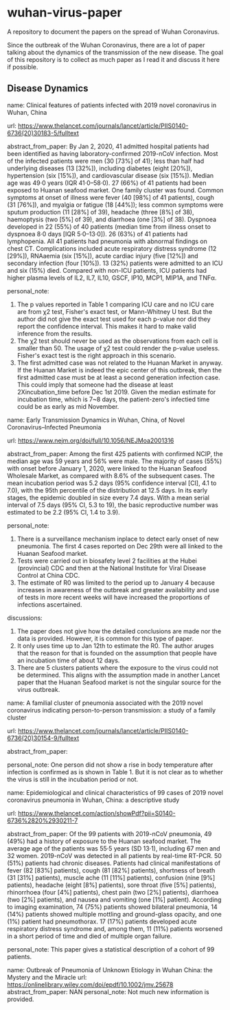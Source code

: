 # wuhan-virus-paper
A repository to document the papers on the spread of Wuhan Coronavirus. 

Since the outbreak of the Wuhan Coronavirus, there are a lot of paper talking about the dynamics of the transmission of the new disease. The goal of this repository is to collect as much paper as I read it and discuss it here if possible. 

## Disease Dynamics 

name:
Clinical features of patients infected with 2019 novel coronavirus in Wuhan, China

url:
https://www.thelancet.com/journals/lancet/article/PIIS0140-6736(20)30183-5/fulltext

abstract_from_paper:
By Jan 2, 2020, 41 admitted hospital patients had been identified as having laboratory-confirmed 2019-nCoV infection. Most of the infected patients were men (30 [73%] of 41); less than half had underlying diseases (13 [32%]), including diabetes (eight [20%]), hypertension (six [15%]), and cardiovascular disease (six [15%]). Median age was 49·0 years (IQR 41·0–58·0). 27 (66%) of 41 patients had been exposed to Huanan seafood market. One family cluster was found. Common symptoms at onset of illness were fever (40 [98%] of 41 patients), cough (31 [76%]), and myalgia or fatigue (18 [44%]); less common symptoms were sputum production (11 [28%] of 39), headache (three [8%] of 38), haemoptysis (two [5%] of 39), and diarrhoea (one [3%] of 38). Dyspnoea developed in 22 (55%) of 40 patients (median time from illness onset to dyspnoea 8·0 days [IQR 5·0–13·0]). 26 (63%) of 41 patients had lymphopenia. All 41 patients had pneumonia with abnormal findings on chest CT. Complications included acute respiratory distress syndrome (12 [29%]), RNAaemia (six [15%]), acute cardiac injury (five [12%]) and secondary infection (four [10%]). 13 (32%) patients were admitted to an ICU and six (15%) died. Compared with non-ICU patients, ICU patients had higher plasma levels of IL2, IL7, IL10, GSCF, IP10, MCP1, MIP1A, and TNFα.

personal_note:
1. The p values reported in Table 1 comparing ICU care and no ICU care are from χ2 test, Fisher's exact test, or Mann-Whitney U test. But the author did not give the exact test used for each p-value nor did they report the confidence interval. This makes it hard to make valid inference from the results. 
2. The χ2 test should never be used as the observations from each cell is smaller than 50. The usage of χ2 test could render the p-value useless. Fisher's exact test is the right approach in this scenario. 
3. The first admitted case was not related to the Huanan Market in anyway. If the Huanan Market is indeed the epic center of this outbreak, then the first admitted case must be at least a second generation infection case. This could imply that someone had the disease at least 2Xincubation_time before Dec 1st 2019. Given the median estimate for incubation time, which is 7~8 days, the patient-zero's infectied time could be as early as mid November. 

name: 
Early Transmission Dynamics in Wuhan, China, of Novel Coronavirus–Infected Pneumonia

url:
https://www.nejm.org/doi/full/10.1056/NEJMoa2001316

abstract_from_paper: 
Among the first 425 patients with confirmed NCIP, the median age was 59 years and 56% were male. The majority of cases (55%) with onset before January 1, 2020, were linked to the Huanan Seafood Wholesale Market, as compared with 8.6% of the subsequent cases. The mean incubation period was 5.2 days (95% confidence interval [CI], 4.1 to 7.0), with the 95th percentile of the distribution at 12.5 days. In its early stages, the epidemic doubled in size every 7.4 days. With a mean serial interval of 7.5 days (95% CI, 5.3 to 19), the basic reproductive number was estimated to be 2.2 (95% CI, 1.4 to 3.9).

personal_note:
1. There is a surveillance mechanism inplace to detect early onset of new pneumonia. The first 4 cases reported on Dec 29th were all linked to the Huanan Seafood market.
2. Tests were carried out in biosafety level 2 facilities at the Hubei (provincial) CDC and then at the National Institute for Viral Disease Control at China CDC. 
3. The estimate of R0 was limited to the period up to January 4 because increases in awareness of the outbreak and greater availability and use of tests in more recent weeks will have increased the proportions of infections ascertained. 

discussions:
1. The paper does not give how the detailed conclusions are made nor the data is provided. However, it is common for this type of paper. 
2. It only uses time up to Jan 12th to estimate the R0. The author aruges that the reason for that is founded on the assumption that people have an incubation time of about 12 days. 
3. There are 5 clusters patients where the exposure to the virus could not be determined. This aligns with the assumption made in another Lancet paper that the Huanan Seafood market is not the singular source for the virus outbreak. 



name: 
A familial cluster of pneumonia associated with the 2019 novel coronavirus indicating person-to-person transmission: a study of a family cluster

url:
https://www.thelancet.com/journals/lancet/article/PIIS0140-6736(20)30154-9/fulltext

abstract_from_paper:

personal_note:
One person did not show a rise in body temperature after infection is confirmed as is shown in Table 1. 
But it is not clear as to whether the virus is still in the incubation period or not. 



name:
Epidemiological and clinical characteristics of 99 cases of 2019 novel coronavirus pneumonia in Wuhan, China: a descriptive study

url: 
https://www.thelancet.com/action/showPdf?pii=S0140-6736%2820%2930211-7

abstract_from_paper:
Of the 99 patients with 2019-nCoV pneumonia, 49 (49%) had a history of exposure to the Huanan seafood
market. The average age of the patients was 55·5 years (SD 13·1), including 67 men and 32 women. 2019-nCoV was
detected in all patients by real-time RT-PCR. 50 (51%) patients had chronic diseases. Patients had clinical manifestations
of fever (82 [83%] patients), cough (81 [82%] patients), shortness of breath (31 [31%] patients), muscle ache
(11 [11%] patients), confusion (nine [9%] patients), headache (eight [8%] patients), sore throat (five [5%] patients),
rhinorrhoea (four [4%] patients), chest pain (two [2%] patients), diarrhoea (two [2%] patients), and nausea and vomiting
(one [1%] patient). According to imaging examination, 74 (75%) patients showed bilateral pneumonia, 14 (14%)
patients showed multiple mottling and ground-glass opacity, and one (1%) patient had pneumothorax. 17 (17%) patients
developed acute respiratory distress syndrome and, among them, 11 (11%) patients worsened in a short period of time
and died of multiple organ failure.

personal_note: This paper gives a statistical description of a cohort of 99 patients. 




name:
Outbreak of Pneumonia of Unknown Etiology in Wuhan China: the Mystery and the Miracle
url:
https://onlinelibrary.wiley.com/doi/epdf/10.1002/jmv.25678
abstract_from_paper:
NAN
personal_note: 
Not much new information is provided. 
